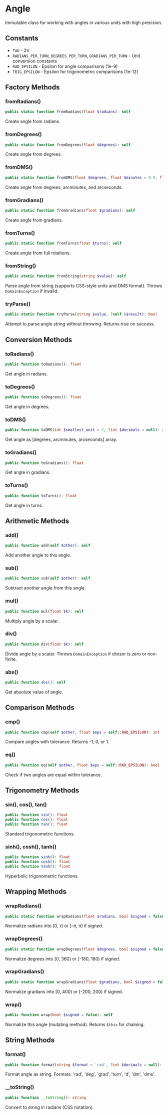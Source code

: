# Angle

Immutable class for working with angles in various units with high precision.

## Constants

- `TAU` - 2π
- `RADIANS_PER_TURN`, `DEGREES_PER_TURN`, `GRADIANS_PER_TURN` - Unit conversion constants
- `RAD_EPSILON` - Epsilon for angle comparisons (1e-9)
- `TRIG_EPSILON` - Epsilon for trigonometric comparisons (1e-12)

## Factory Methods

### fromRadians()

```php
public static function fromRadians(float $radians): self
```

Create angle from radians.

### fromDegrees()

```php
public static function fromDegrees(float $degrees): self
```

Create angle from degrees.

### fromDMS()

```php
public static function fromDMS(float $degrees, float $minutes = 0.0, float $seconds = 0.0): self
```

Create angle from degrees, arcminutes, and arcseconds.

### fromGradians()

```php
public static function fromGradians(float $gradians): self
```

Create angle from gradians.

### fromTurns()

```php
public static function fromTurns(float $turns): self
```

Create angle from full rotations.

### fromString()

```php
public static function fromString(string $value): self
```

Parse angle from string (supports CSS-style units and DMS format). Throws `DomainException` if invalid.

### tryParse()

```php
public static function tryParse(string $value, ?self &$result): bool
```

Attempt to parse angle string without throwing. Returns true on success.

## Conversion Methods

### toRadians()

```php
public function toRadians(): float
```

Get angle in radians.

### toDegrees()

```php
public function toDegrees(): float
```

Get angle in degrees.

### toDMS()

```php
public function toDMS(int $smallest_unit = 2, ?int $decimals = null): array
```

Get angle as [degrees, arcminutes, arcseconds] array.

### toGradians()

```php
public function toGradians(): float
```

Get angle in gradians.

### toTurns()

```php
public function toTurns(): float
```

Get angle in turns.

## Arithmetic Methods

### add()

```php
public function add(self $other): self
```

Add another angle to this angle.

### sub()

```php
public function sub(self $other): self
```

Subtract another angle from this angle.

### mul()

```php
public function mul(float $k): self
```

Multiply angle by a scalar.

### div()

```php
public function div(float $k): self
```

Divide angle by a scalar. Throws `DomainException` if divisor is zero or non-finite.

### abs()

```php
public function abs(): self
```

Get absolute value of angle.

## Comparison Methods

### cmp()

```php
public function cmp(self $other, float $eps = self::RAD_EPSILON): int
```

Compare angles with tolerance. Returns -1, 0, or 1.

### eq()

```php
public function eq(self $other, float $eps = self::RAD_EPSILON): bool
```

Check if two angles are equal within tolerance.

## Trigonometry Methods

### sin(), cos(), tan()

```php
public function sin(): float
public function cos(): float
public function tan(): float
```

Standard trigonometric functions.

### sinh(), cosh(), tanh()

```php
public function sinh(): float
public function cosh(): float
public function tanh(): float
```

Hyperbolic trigonometric functions.

## Wrapping Methods

### wrapRadians()

```php
public static function wrapRadians(float $radians, bool $signed = false): float
```

Normalize radians into [0, τ) or [-π, π) if signed.

### wrapDegrees()

```php
public static function wrapDegrees(float $degrees, bool $signed = false): float
```

Normalize degrees into [0, 360) or [-180, 180) if signed.

### wrapGradians()

```php
public static function wrapGradians(float $gradians, bool $signed = false): float
```

Normalize gradians into [0, 400) or [-200, 200) if signed.

### wrap()

```php
public function wrap(bool $signed = false): self
```

Normalize this angle (mutating method). Returns `$this` for chaining.

## String Methods

### format()

```php
public function format(string $format = 'rad', ?int $decimals = null): string
```

Format angle as string. Formats: 'rad', 'deg', 'grad', 'turn', 'd', 'dm', 'dms'.

### __toString()

```php
public function __toString(): string
```

Convert to string in radians (CSS notation).
